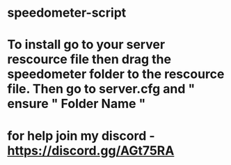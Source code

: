# speedometer-script
# To install go to your server rescource file then drag the speedometer folder to the rescource file. Then go to server.cfg and " ensure " Folder Name "
# for help join my discord - https://discord.gg/AGt75RA
